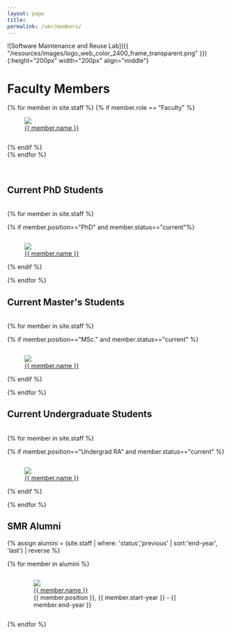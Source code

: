 ```yaml
---
layout: page
title:
permalink: /smr/members/
---
```


<!--# Members of the Software Maintenance and Reuse Lab -->


![Software Maintenance and Reuse Lab]({{ "/resources/images/logo_web_color_2400_frame_transparent.png" }}){:height="200px" width="200px" align="middle"}

<div>
<h1>Faculty Members</h1>
<div class="row">
{% for member in site.staff %}
{% if member.role == "Faculty" %}

<div class="medium-3 columns">

<figure>
<img src="{{ site.baseurl }}/staff/image/{{ member.profile_photo_path_staff }}"  class="members"  >

<figcaption>
<a href="{{member.website }}" target="_blank">{{ member.name }}</a>
</figcaption>
</figure>
</div>

{% endif %}    
{% endfor %}
</div>
<br/>


<div class="row" >
<h2>Current PhD Students</h2>
<br/>
{% for member in site.staff %}

{% if member.position=="PhD" and member.status=="current"%}

<div class="medium-3 columns"  >

<figure>
<img src="{{ site.baseurl }}/staff/image/{{ member.profile_photo_path_staff }}"  class="members"  >

<figcaption>
<a href="{{member.website }}" target="_blank">{{ member.name }}</a>
</figcaption>
</figure>
</div>
{% endif %}    

{% endfor %}
</div>


<div class="row" >
<h2>Current Master's Students</h2>
<br/>
{% for member in site.staff %}

{% if member.position=="MSc." and member.status=="current" %}

<div class="medium-3 columns"  >

<figure>
<img src="{{ site.baseurl }}/staff/image/{{ member.profile_photo_path_staff }}"  class="members"  >

<figcaption>
<a href="{{member.website }}" target="_blank">{{ member.name }}</a>
</figcaption>
</figure>
</div>
{% endif %}    

{% endfor %}
</div>

<div class="row" >
<h2> Current Undergraduate Students</h2>
<br/>
{% for member in site.staff %}

{% if member.position=="Undergrad RA" and member.status=="current" %}

<div class="medium-3 columns" >

<figure>
<img src="{{ site.baseurl }}/staff/image/{{ member.profile_photo_path_staff }}"  class="members"  >

<figcaption>
<a href="{{member.website }}" target="_blank">{{ member.name }}</a>
</figcaption>
</figure>

</div>
{% endif %}    

{% endfor %}
</div>


<div class="row" >
<h2>SMR Alumni </h2>
{% assign alumini = (site.staff | where: 'status','previous' | sort:'end-year', 'last') | reverse %}

{% for member in alumini %}


<div class="medium-3 columns" >


<p>
<figure>
<img src="{{ site.baseurl }}/staff/image/{{ member.profile_photo_path_staff }}"  class="members"  >

<figcaption>
<a href="{{member.website }}" target="_blank">{{ member.name }}</a>
<br/>
{{ member.position }}, {{ member.start-year }} - {{ member.end-year }}
</figcaption>
</figure>
</p>

</div>

{% endfor %}
</div>



</div>
